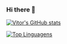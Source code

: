 ### Hi there 👋

[![Vitor's GitHub stats](https://github-readme-stats.vercel.app/api?username=devitorone)](https://github.com/devitorone/github-readme-stats)

[![Top Linguagens](https://github-readme-stats.vercel.app/api/top-langs/?username=devitorone&layout=compact)](https://github.com/devitorone/github-readme-stats)

